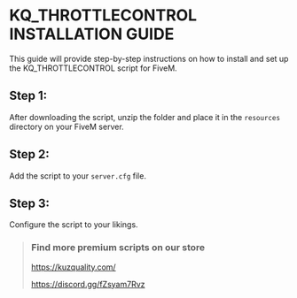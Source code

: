 # KQ_THROTTLECONTROL INSTALLATION GUIDE

This guide will provide step-by-step instructions on how to install and set up the KQ_THROTTLECONTROL script for FiveM. 

## Step 1:
After downloading the script, unzip the folder and place it in the `resources` directory on your FiveM server.

## Step 2:
Add the script to your `server.cfg` file.

## Step 3:
Configure the script to your likings. 

> ### Find more premium scripts on our store
> https://kuzquality.com/
>
> https://discord.gg/fZsyam7Rvz
